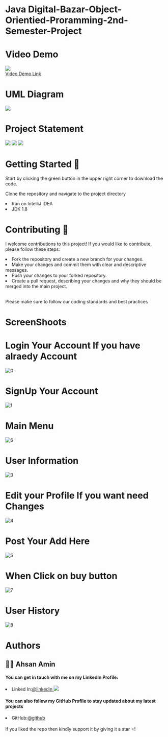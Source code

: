 # Java Digital-Bazar-Object-Orientied-Proramming-2nd-Semester-Project
# Video Demo


<a href="https://www.youtube.com/watch?v=y0PmX2KlXVE&t=127s "><img src="https://img.shields.io/badge/YouTube-FF0000?style=for-the-badge&logo=youtube&logoColor=white">
 <br> Video Demo Link</a>

# UML Diagram
<img src="./images/Digital_bazar_UML.png">

# Project Statement 
<img src="./images/Manual_1.png">
<img src="./images/Manual_2.png">
<img src="./images/Manual_3.png">

# Getting Started 🚀

Start by clicking the green button in the upper right corner to download the code.

Clone the repository and navigate to the project directory
<li>
Run on IntelliJ IDEA
</li>
<li>
JDK 1.8 
</li>
   
# Contributing 🤝

I welcome contributions to this project! If you would like to contribute, please follow these steps:

 <li> Fork the repository and create a new branch for your changes. </li>
  <li> Make your changes and commit them with clear and descriptive messages.  </li>
  <li>Push your changes to your forked repository.   </li>
  <li>Create a pull request, describing your changes and why they should be merged into the main project.  </li>
  <br>

Please make sure to follow our coding standards and best practices


# ScreenShoots
# Login Your Account If you have alraedy Account
![0](https://user-images.githubusercontent.com/97384975/180078646-2351f712-f728-494a-8c4b-c3dac61ff2e1.jpg) 

# SignUp Your Account
![1](https://user-images.githubusercontent.com/97384975/180079157-4b8e4e94-572a-4d74-9fb0-5cdbc9dce0ab.jpg)
 

 # Main Menu
 ![6](https://user-images.githubusercontent.com/97384975/180079306-5536ec97-544f-4ebd-9d7f-a290aa51c918.jpg) 

 # User Information
![3](https://user-images.githubusercontent.com/97384975/180079387-6434b9c8-8748-44e2-9bc5-08f1c5f0858d.jpg) 

 # Edit your Profile If you want need Changes 
![4](https://user-images.githubusercontent.com/97384975/180079450-4530c3d7-fffd-4bf5-a5cb-63909d9b068a.jpg) 
  
 # Post Your Add Here 
![5](https://user-images.githubusercontent.com/97384975/180079510-0e9a74a2-5c8f-46cc-b663-34945850facf.jpg) 

# When Click on buy button
![7](https://user-images.githubusercontent.com/97384975/180079752-25c89f5a-6013-46d1-b268-55b6d611a139.jpg)

 # User History
![8](https://user-images.githubusercontent.com/97384975/180079787-ddca36e2-7dad-4770-8701-64a18f232fae.jpg)



# Authors 
<h2>🧑🏻 Ahsan Amin </h2>
            <h4>You can get in touch with me on my LinkedIn Profile:</h4>
            <li >
				<label>Linked In:<label><a href="https://www.linkedin.com/in/ahsan-amin-/">@linkedin <img src="https://img.shields.io/badge/LinkedIn-0077B5?style=for-the-badge&logo=linkedin&logoColor=white"></a>
			</li>
            <h4>You can also follow my GitHub Profile to stay updated about my latest projects</h4>
			<li >
				<label>GitHub:<label><a href="https://github.com/Ahsan-Amin">@github</a>
			</li>
		<br>
 If you liked the repo then kindly support it by giving it a star ⭐!



